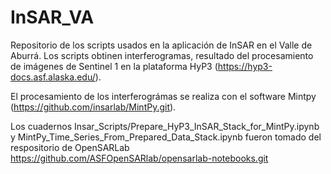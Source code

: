 # InSAR_VA

Repositorio de los scripts usados en la aplicación de InSAR en el Valle de Aburrá. Los scripts obtinen interferogramas, resultado del procesamiento de imágenes de Sentinel 1 en la plataforma HyP3 (https://hyp3-docs.asf.alaska.edu/). 

El procesamiento de los interferográmas se realiza con el software Mintpy (https://github.com/insarlab/MintPy.git).

Los cuadernos Insar_Scripts/Prepare_HyP3_InSAR_Stack_for_MintPy.ipynb y MintPy_Time_Series_From_Prepared_Data_Stack.ipynb fueron tomado del respositorio de OpenSARLab https://github.com/ASFOpenSARlab/opensarlab-notebooks.git
